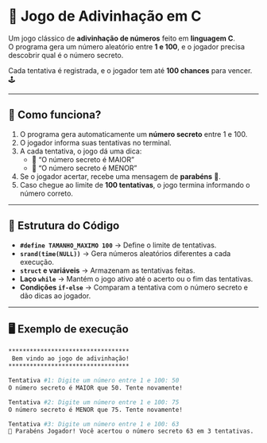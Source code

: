 # 🎲 Jogo de Adivinhação em C  

Um jogo clássico de **adivinhação de números** feito em **linguagem C**.  
O programa gera um número aleatório entre **1 e 100**, e o jogador precisa descobrir qual é o número secreto.  

Cada tentativa é registrada, e o jogador tem até **100 chances** para vencer. 🕹️  

---

## 🧠 Como funciona?  

1. O programa gera automaticamente um **número secreto** entre 1 e 100.  
2. O jogador informa suas tentativas no terminal.  
3. A cada tentativa, o jogo dá uma dica:  
   - 🔼 “O número secreto é MAIOR”  
   - 🔽 “O número secreto é MENOR”  
4. Se o jogador acertar, recebe uma mensagem de **parabéns** 🎉.  
5. Caso chegue ao limite de **100 tentativas**, o jogo termina informando o número correto.  

---

## 📂 Estrutura do Código  

- **`#define TAMANHO_MAXIMO 100`** → Define o limite de tentativas.  
- **`srand(time(NULL))`** → Gera números aleatórios diferentes a cada execução.  
- **`struct` e variáveis** → Armazenam as tentativas feitas.  
- **Laço `while`** → Mantém o jogo ativo até o acerto ou o fim das tentativas.  
- **Condições `if-else`** → Comparam a tentativa com o número secreto e dão dicas ao jogador.  

---

## 🖥️ Exemplo de execução  

```bash
**********************************
 Bem vindo ao jogo de adivinhação!
**********************************

Tentativa #1: Digite um número entre 1 e 100: 50
O número secreto é MAIOR que 50. Tente novamente!

Tentativa #2: Digite um número entre 1 e 100: 75
O número secreto é MENOR que 75. Tente novamente!

Tentativa #3: Digite um número entre 1 e 100: 63
🎉 Parabéns Jogador! Você acertou o número secreto 63 em 3 tentativas.
